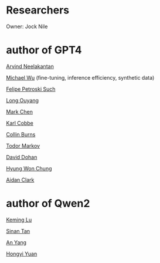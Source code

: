 # Researchers

Owner: Jock Nile

# author of GPT4

[Arvind Neelakantan](https://scholar.google.com/citations?hl=zh-CN&user=ygTCc6cAAAAJ&view_op=list_works&sortby=pubdate)

[Michael Wu](https://theorg.com/org/openai/org-chart/michael-wu) (fine-tuning, inference efficiency, synthetic data)

[Felipe Petroski Such](https://scholar.google.com/citations?hl=zh-CN&user=hYrRNKsAAAAJ&view_op=list_works&sortby=pubdate)

[Long Ouyang](https://scholar.google.com/citations?hl=zh-CN&user=HWvPSFMAAAAJ&view_op=list_works&sortby=pubdate)

[Mark Chen](https://scholar.google.com/citations?hl=zh-CN&user=5fU-QMwAAAAJ&view_op=list_works&sortby=pubdate)

[Karl Cobbe](https://scholar.google.com/citations?hl=zh-CN&user=stCljMYAAAAJ&view_op=list_works)

[Collin Burns](https://scholar.google.com/citations?user=JGS2xjkAAAAJ&hl=zh-CN&oi=ao)

[Todor Markov](https://todor-markov.github.io/)

[David Dohan](https://scholar.google.com/citations?hl=zh-CN&user=iZ5cY0AAAAAJ&view_op=list_works&sortby=pubdate)

[Hyung Won Chung](https://scholar.google.com/citations?hl=zh-CN&user=1CAlXvYAAAAJ&view_op=list_works&sortby=pubdate)

[Aidan Clark](https://scholar.google.com/citations?hl=en&user=_19DrfIAAAAJ&view_op=list_works&sortby=pubdate)

# author of Qwen2

[Keming Lu](https://scholar.google.com/citations?hl=zh-CN&user=WuD2op4AAAAJ&view_op=list_works&sortby=pubdate)

[Sinan Tan](https://scholar.google.com/citations?hl=zh-CN&user=KITqbKcAAAAJ&view_op=list_works)

[An Yang](https://scholar.google.com/citations?hl=zh-CN&user=vO9FZekAAAAJ&view_op=list_works&sortby=pubdate)

[Hongyi Yuan](https://scholar.google.com/citations?hl=zh-CN&user=FG3O4i8AAAAJ&view_op=list_works)
